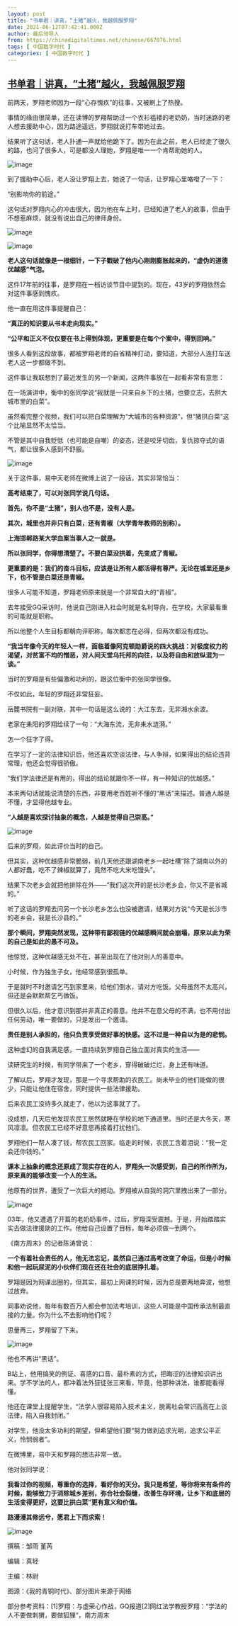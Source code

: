 ```yaml
---
layout: post
title: "书单君｜讲真，“土猪”越火，我越佩服罗翔"
date: 2021-06-12T07:42:41.000Z
author: 最后领导人
from: https://chinadigitaltimes.net/chinese/667076.html
tags: [ 中国数字时代 ]
categories: [ 中国数字时代 ]
---
```

<!--1623483761000-->
[书单君｜讲真，“土猪”越火，我越佩服罗翔](https://chinadigitaltimes.net/chinese/667076.html)
------

<div>
<p>前两天，罗翔老师因为一段“心存愧疚”的往事，又被刷上了热搜。</p><p>事情的缘由很简单，还在读博的罗翔帮助过一个衣衫褴褛的老奶奶，当时迷路的老人想去援助中心，因为路途遥远，罗翔就说打车带她过去。</p><p>结果听了这句话，老人扑通一声就给他跪下了。因为在此之前，老人已经走了很久的路，也问了很多人，可是都没人理她，罗翔是唯一一个肯帮助她的人。</p><p><img src="https://chinadigitaltimes.net/chinese/files/2021/06/post-667076-60c464e92bc90." alt="image" /></p><p>到了援助中心后，老人没让罗翔上去，她说了一句话，让罗翔心里咯噔了一下：</p><p>“别影响你的前途。”</p><p>这句话对罗翔内心的冲击很大，因为他在车上时，已经知道了老人的故事，但由于不想惹麻烦，就没有说出自己的律师身份。</p><p><img src="https://chinadigitaltimes.net/chinese/files/2021/06/post-667076-60c464e9801bb." alt="image" /></p><p><img src="https://chinadigitaltimes.net/chinese/files/2021/06/post-667076-60c464e9c6850." alt="image" /></p><p><strong>老人这句话就像是一根细针，一下子戳破了他内心刚刚膨胀起来的，“虚伪的道德优越感”气泡。</strong></p><p>这件17年前的往事，是罗翔在一档访谈节目中提到的。现在，43岁的罗翔依然会对这件事感到愧疚。</p><p>他一直在用这件事提醒自己：</p><p><strong>“真正的知识要从书本走向现实。”</strong></p><p><strong>“公平和正义不仅仅要在书上得到体现，更重要是在每个个案中，得到回响。”</strong></p><p>很多人看到这段故事，都被罗翔老师的自省精神打动，要知道，大部分人连打车送老人这一步都做不到。</p><p>这件事让我联想到了最近发生的另一个新闻，这两件事放在一起看非常有意思：</p><p>在一场演讲中，衡中的张同学说“我就是一只来自乡下的土猪，也要立志，去拱大城市里的白菜”。</p><p>虽然看完整个视频，我们可以把白菜理解为“大城市的各种资源”，但“猪拱白菜”这个比喻显然不太恰当。</p><p>不管是其中自我贬低（也可能是自嘲）的姿态，还是咬牙切齿，复仇掠夺式的语气，都让很多人感到不舒服。</p><p><img src="https://chinadigitaltimes.net/chinese/files/2021/06/post-667076-60c464e9f26ac." alt="image" /></p><p>关于这件事，易中天老师在微博上说了一段话，其实非常恰当：</p><p><strong>高考结束了，可以对张同学说几句话。</strong></p><p><strong>首先，你不是“土猪”，别人也不是，没有人是。</strong></p><p><strong>其次，城里也并非只有白菜，还有青椒（大学青年教师的别称）。</strong></p><p><strong>上海邯郸路某大学血案当事人之一就是。</strong></p><p><strong>所以张同学，你得想清楚了。不要白菜没拱着，先变成了青椒。</strong></p><p><strong>更重要的是：我们的奋斗目标，应该是让所有人都活得有尊严。无论在城里还是乡下，也不管是白菜还是青椒。</strong></p><p>很多人可能不知道，罗翔老师原来就是一个非常自大的“青椒”。</p><p>去年接受GQ采访时，他说自己刚进入社会时就是名利导向，在学校，大家最看重的可能就是职称。</p><p>所以他整个人生目标都朝向评职称，每次都志在必得，但两次都没有成功。</p><p><strong>“我当年像今天的年轻人一样，面临着像阿克顿勋爵说的四大挑战：对极度权力的渴望，对贫富不均的憎恶，对人间天堂乌托邦的向往，以及将自由和放纵混为一谈。”</strong></p><p>当时的罗翔是有些偏激和功利的，跟这位衡中的张同学很像。</p><p>不仅如此，年轻的罗翔还非常狂妄。</p><p>岳麓书院有一副对联，其中一句话是这么说的：大江东去，无非湘水余波。</p><p>老家在耒阳的罗翔给续了一句：“大海东流，无非耒水涟漪。”</p><p>怎一个狂字了得。</p><p>在学习了一定的法律知识后，他还喜欢空谈法律，与人争辩，如果得出的结论违背常理，他还会觉得很骄傲。</p><p>“我们学法律还是有用的，得出的结论就跟你不一样，有一种知识的优越感。”</p><p>本来两句话就能说清楚的东西，非要用老百姓听不懂的“黑话”来描述。普通人越是不懂，才显得他越专业。</p><p><strong>“人越是喜欢探讨抽象的概念，人越是觉得自己崇高。”</strong></p><p><img src="https://chinadigitaltimes.net/chinese/files/2021/06/post-667076-60c464ea2c1cf." alt="image" /></p><p>后来的罗翔，如此评价当时的自己。</p><p>但其实，这种优越感非常脆弱，前几天他还跟湖南老乡一起吐槽“除了湖南以外的人都好蠢，吃不了辣椒就算了，竟然不吃大米吃馒头”。</p><p>结果下次老乡会就把他排除在外——“我们这次开的是长沙老乡会，你又不是省城的。”</p><p>听了这话的罗翔去问另一个长沙老乡怎么也没被邀请，结果对方说“今天是长沙市的老乡会，我是长沙县的。”</p><p><strong>那个瞬间，罗翔突然发现，这种带有鄙视链的优越感瞬间就会崩塌，原来以此为荣的自己是如此的愚不可及。</strong></p><p>他惊觉，这种优越感无处不在，甚至出现在了他对别人的善意中。</p><p>小时候，作为独生子女，他经常感到很孤单。</p><p>于是就时不时邀请乞丐到家里来，给他们倒水，请对方吃饭。父母虽然不太高兴，但还是会默默帮乞丐做饭。</p><p>但很久以后，他才意识到那并非真正的善意。他并不在意父母的不满，也不用付出任何劳动，唯一要做的，只是发出一个邀请。</p><p><strong>责任是别人承担的，他只负责享受做好事的快感。这不过是一种自以为是的悲悯。</strong></p><p>这种虚幻的自我满足感，一直持续到罗翔自己独立面对真实的生活——</p><p>读研究生的时候，有同学带来了一个老乡，穿得破破烂烂，身上还有味道。</p><p>了解以后，罗翔才发现，那是一个寻求帮助的农民工。尚未毕业的他们能做的很少，只能让他住在宿舍，同时提供一些法律援助。</p><p>后来农民工没待多久就走了，他以为这事就了了。</p><p>没成想，几天后他发现农民工居然就睡在学校的地下通道里。当时还是大冬天，寒风凛凛。但农民工已经不好意思再接着打扰他们。</p><p>罗翔他们一帮人凑了钱，帮农民工回家。临走的时候，农民工含着泪说：“我一定会还你钱的。”</p><p><strong>课本上抽象的概念还原成了现实存在的人，罗翔头一次感受到，自己的所作所为，原来真的能够改变一个人的生活。</strong></p><p>他原有的世界，遭受了一次巨大的撼动。罗翔被从自我的洞穴里拽出来了一部分。</p><p><img src="https://chinadigitaltimes.net/chinese/files/2021/06/post-667076-60c464ea837a1.png" alt="image" /></p><p>03年，他又遭遇了开篇的老奶奶事件，过后，罗翔深受震撼。于是，开始踏踏实实去做法律援助的工作。他给自己设置了目标，每年必须做一到两个。</p><p>《南方周末》的记者陈涛曾说：</p><p><strong>一个有着社会责任的人，他无法忘记，虽然自己通过高考改变了命运，但是小时候和他一起玩尿泥的小伙伴们现在还在社会的底层挣扎着。</strong></p><p>罗翔是因为网课出圈的，但其实，最初上网课的时候，因为总是要两地奔波，他想过放弃。</p><p>同事劝说他，每年有数百万人都会参加法考培训，这些人可能是中国传承法制最直接的力量。你为什么不去影响他们呢？</p><p>思量再三，罗翔留了下来。</p><p><img src="https://chinadigitaltimes.net/chinese/files/2021/06/post-667076-60c464eacc93c.png" alt="image" /></p><p>他也不再讲“黑话”。</p><p>B站上，他用搞笑的例证、喜感的口音、最朴素的方式，把晦涩的法律知识讲出来。学不学法的人，都冲着法外狂徒张三来看，毕竟，他那种讲法，谁都能看得懂。</p><p>他还在课堂上提醒学生，“法学人很容易陷入技术主义，脱离社会常识高高在上谈法律，陷入自我封闭。”</p><p>对学生，他没太多功利的期望，但希望他们要“努力做到追求光明，追求公平正义，怜悯弱者”。</p><p>在微博里，易中天和罗翔的想法非常一致。</p><p>他对张同学说：</p><p><strong>我看过你的视频，尊重你的选择，看好你的天分。我只是希望，等你将来有条件的时候，能够致力于消除城乡差别，弥合社会裂缝，改善生存环境，让乡下和底层的生活变得更好，这要比拱白菜”更有意义和价值。</strong></p><p><strong>路漫漫其修远兮，愿君上下而求索！</strong></p><p><img src="https://chinadigitaltimes.net/chinese/files/2021/06/post-667076-60c464eb09242." alt="image" /></p><p>撰稿：邹雨 堇芮</p><p>编辑：真轻</p><p>主编：林尉</p><p>图源：《我的青铜时代》、部分图片来源于网络</p><p>部分参考资料：[1]罗翔：与虚荣心作战，GQ报道[2]网红法学教授罗翔：“学法的人不要做刺猬，要做狐狸“，南方周末</p>
</div>
